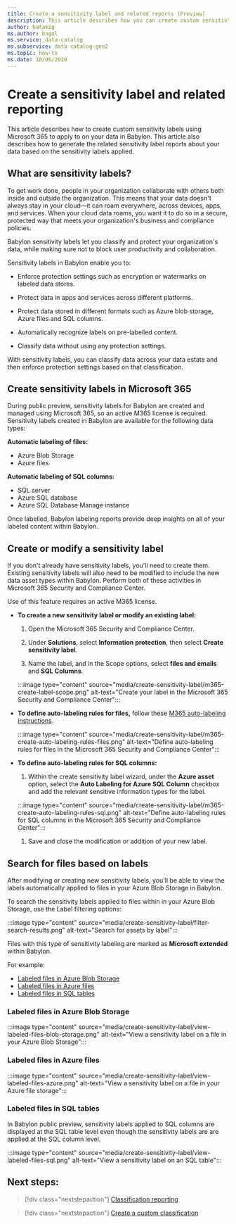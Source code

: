 ```yaml
---
title: Create a sensitivity label and related reports (Preview)
description: This article describes how you can create custom sensitivity labels for your content and extract related sensitivity label reports.
author: batamig
ms.author: bagol
ms.service: data-catalog
ms.subservice: data-catalog-gen2
ms.topic: how-to
ms.date: 10/05/2020
---
```


# Create a sensitivity label and related reporting

This article describes how to create custom sensitivity labels using Microsoft 365 to apply to on your data in Babylon. This article also describes how to generate the related sensitivity label reports about your data based on the sensitivity labels applied. 

## What are sensitivity labels? 

To get work done, people in your organization collaborate with others both inside and outside the organization. This means that your data doesn't always stay in your cloud—it can roam everywhere, across devices, apps, and services. When your cloud data roams, you want it to do so in a secure, protected way that meets your organization's business and compliance policies.

Babylon sensitivity labels let you classify and protect your organization's data, while making sure not to block user productivity and collaboration. 

Sensitivity labels in Babylon enable you to:

- Enforce protection settings such as encryption or watermarks on labeled data stores. 

- Protect data in apps and services across different platforms. 

- Protect data stored in different formats such as Azure blob storage, Azure files and SQL columns. 

- Automatically recognize labels on pre-labelled content.

- Classify data without using any protection settings. 

With sensitivity labels, you can classify data across your data estate and then enforce protection settings based on that classification.

## Create sensitivity labels in Microsoft 365

During public preview, sensitivity labels for Babylon are created and managed using Microsoft 365, so an active M365 license is required. Sensitivity labels created in Babylon are available for the following data types: 

**Automatic labeling of files:**
- Azure Blob Storage
- Azure files

**Automatic labeling of SQL columns:**
- SQL server
- Azure SQL database
- Azure SQL Database Manage instance

Once labelled, Babylon labeling reports provide deep insights on all of your labeled content within Babylon.   

## Create or modify a sensitivity label

If you don't already have sensitivity labels, you'll need to create them. Existing sensitivity labels will also need to be modified to include the new data asset types within Babylon. Perform both of these activities in Microsoft 365 Security and Compliance Center. 

Use of this feature requires an active M365 license. 

- **To create a new sensitivity label or modify an existing label:** 

    1. Open the Microsoft 365 Security and Compliance Center. 

    1. Under **Solutions**, select **Information protection**, then select **Create sensitivity label**. 

    1. Name the label, and in the Scope options, select **files and emails** and **SQL Columns**.
    
    :::image type="content" source="media/create-sensitivity-label/m365-create-label-scope.png" alt-text="Create your label in the Microsoft 365 Security and Compliance Center":::

- **To define auto-labeling rules for files,** follow these [M365 auto-labeling instructions](/microsoft-365/compliance/apply-sensitivity-label-automatically#how-to-configure-auto-labeling-for-office-apps). 

    :::image type="content" source="media/create-sensitivity-label/m365-create-auto-labeling-rules-files.png" alt-text="Define auto-labeling rules for files in the Microsoft 365 Security and Compliance Center":::

- **To define auto-labeling rules for SQL columns:**

    1. Within the create sensitivity label wizard, under the **Azure asset** option, select the **Auto Labeling for Azure SQL Column** checkbox and add the relevant sensitive information types for the label. 
        
    :::image type="content" source="media/create-sensitivity-label/m365-create-auto-labeling-rules-sql.png" alt-text="Define auto-labeling rules for SQL columns  in the Microsoft 365 Security and Compliance Center":::

    1. Save and close the modification or addition of your new label. 

## Search for files based on labels

After modifying or creating new sensitivity labels, you'll be able to view the labels automatically applied to files in your Azure Blob Storage in Babylon. 

To search the sensitivity labels applied to files within in your Azure Blob Storage, use the Label filtering options:

:::image type="content" source="media/create-sensitivity-label/filter-search-results.png" alt-text="Search for assets by label":::

Files with this type of sensitivity labeling are marked as **Microsoft extended** within Babylon.

For example:

- [Labeled files in Azure Blob Storage](#labeled-files-in-azure-blob-storage)
- [Labeled files in Azure files](#labeled-files-in-azure-files)
- [Labeled files in SQL tables](#labeled-files-in-sql-tables)

### Labeled files in Azure Blob Storage

:::image type="content" source="media/create-sensitivity-label/view-labeled-files-blob-storage.png" alt-text="View a sensitivity label on a file in your Azure Blob Storage":::

### Labeled files in Azure files

:::image type="content" source="media/create-sensitivity-label/view-labeled-files-azure.png" alt-text="View a sensitivity label on a file in your Azure file storage":::

### Labeled files in SQL tables

In Babylon public preview, sensitivity labels applied to SQL columns are displayed at the SQL table level even though the sensitivity labels are are applied at the SQL column level. 

:::image type="content" source="media/create-sensitivity-label/view-labeled-files-sql.png" alt-text="View a sensitivity label on an SQL table":::

## Next steps:

> [!div class="nextstepaction"]
> [Classification reporting](classification-insights.md)

> [!div class="nextstepaction"]
> [Create a custom classification](./create-a-custom-classification.md)